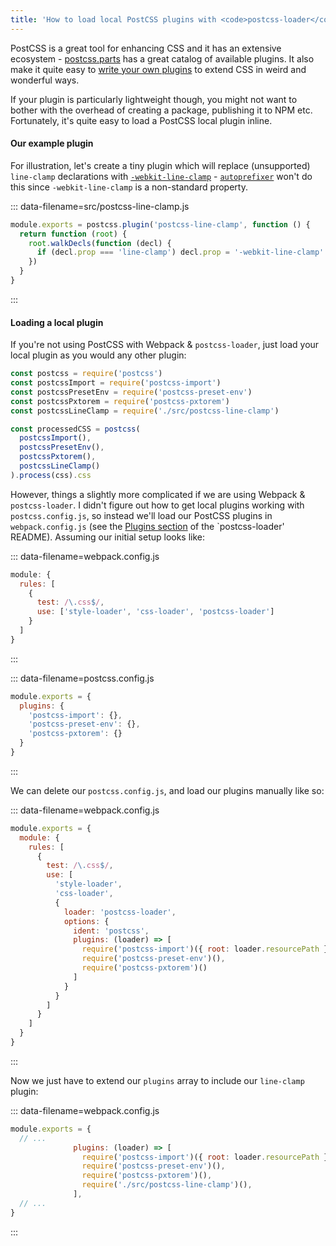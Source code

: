 ```yaml
---
title: 'How to load local PostCSS plugins with <code>postcss-loader</code>'
---
```


PostCSS is a great tool for enhancing CSS and it has an extensive ecosystem - [postcss.parts](https://www.postcss.parts/) has a great catalog of available plugins. It also make it quite easy to [write your own plugins](https://github.com/postcss/postcss/blob/master/docs/writing-a-plugin.md) to extend CSS in weird and wonderful ways.

If your plugin is particularly lightweight though, you might not want to bother with the overhead of creating a package, publishing it to NPM etc. Fortunately, it's quite easy to load a PostCSS local plugin inline.

<!-- excerpt -->

#### Our example plugin

For illustration, let's create a tiny plugin which will replace (unsupported) `line-clamp` declarations with [`-webkit-line-clamp`]() - [`autoprefixer`]() won't do this since `-webkit-line-clamp` is a non-standard property.

::: data-filename=src/postcss-line-clamp.js

```js
module.exports = postcss.plugin('postcss-line-clamp', function () {
  return function (root) {
    root.walkDecls(function (decl) {
      if (decl.prop === 'line-clamp') decl.prop = '-webkit-line-clamp'
    })
  }
}
```

:::

#### Loading a local plugin

If you're not using PostCSS with Webpack & `postcss-loader`, just load your local plugin as you would any other plugin:

```js
const postcss = require('postcss')
const postcssImport = require('postcss-import')
const postcssPresetEnv = require('postcss-preset-env')
const postcssPxtorem = require('postcss-pxtorem')
const postcssLineClamp = require('./src/postcss-line-clamp')

const processedCSS = postcss(
  postcssImport(),
  postcssPresetEnv(),
  postcssPxtorem(),
  postcssLineClamp()
).process(css).css
```

However, things a slightly more complicated if we are using Webpack & `postcss-loader`. I didn't figure out how to get local plugins working with `postcss.config.js`, so instead we'll load our PostCSS plugins in `webpack.config.js` (see the [Plugins section](https://github.com/postcss/postcss-loader#plugins) of the `postcss-loader' README). Assuming our initial setup looks like:

::: data-filename=webpack.config.js

```js
module: {
  rules: [
    {
      test: /\.css$/,
      use: ['style-loader', 'css-loader', 'postcss-loader']
    }
  ]
}
```

:::

::: data-filename=postcss.config.js

```js
module.exports = {
  plugins: {
    'postcss-import': {},
    'postcss-preset-env': {},
    'postcss-pxtorem': {}
  }
}
```

:::

We can delete our `postcss.config.js`, and load our plugins manually like so:

::: data-filename=webpack.config.js

```js
module.exports = {
  module: {
    rules: [
      {
        test: /\.css$/,
        use: [
          'style-loader',
          'css-loader',
          {
            loader: 'postcss-loader',
            options: {
              ident: 'postcss',
              plugins: (loader) => [
                require('postcss-import')({ root: loader.resourcePath }),
                require('postcss-preset-env')(),
                require('postcss-pxtorem')()
              ]
            }
          }
        ]
      }
    ]
  }
}
```

:::

Now we just have to extend our `plugins` array to include our `line-clamp` plugin:

::: data-filename=webpack.config.js

<!-- prettier-ignore-start -->
```js
module.exports = {
  // ...
              plugins: (loader) => [
                require('postcss-import')({ root: loader.resourcePath }),
                require('postcss-preset-env')(),
                require('postcss-pxtorem')(),
                require('./src/postcss-line-clamp')(),
              ],
  // ...
}
```
<!-- prettier-ignore-end -->

:::
